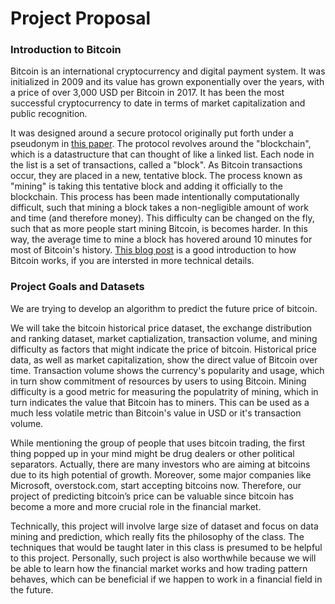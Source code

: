 # Project Proposal

### Introduction to Bitcoin

Bitcoin is an international cryptocurrency and digital payment system. It was initialized in 2009 and its value has grown exponentially over the years, with a price of over 3,000 USD per Bitcoin in 2017. It has been the most successful cryptocurrency to date in terms of market capitalization and public recognition.

It was designed around a secure protocol originally put forth under a pseudonym in [this paper](https://bitcoin.org/en/bitcoin-paper). The protocol revolves around the "blockchain", which is a datastructure that can thought of like a linked list. Each node in the list is a set of transactions, called a "block". As Bitcoin transactions occur, they are placed in a new, tentative block. The process known as "mining" is taking this tentative block and adding it officially to the blockchain. This process has been made intentionally computationally difficult, such that mining a block takes a non-negligible amount of work and time (and therefore money). This difficulty can be changed on the fly, such that as more people start mining Bitcoin, is becomes harder. In this way, the average time to mine a block has hovered around 10 minutes for most of Bitcoin's history. [This blog post]() is a good introduction to how Bitcoin works, if you are intersted in more technical details.

### Project Goals and Datasets
We are trying to develop an algorithm to predict the future price of bitcoin.

We will take the bitcoin historical price dataset, the exchange distribution and ranking dataset, market captialization, transaction volume, and mining difficulty as factors that might indicate the price of bitcoin. Historical price data, as well as market capitalization, show the direct value of Bitcoin over time. Transaction volume shows the currency's popularity and usage, which in turn show commitment of resources by users to using Bitcoin. Mining difficulty is a good metric for measuring the populatrity of mining, which in turn indicates the value that Bitcoin has to miners. This can be used as a much less volatile metric than Bitcoin's value in USD or it's transaction volume.

While mentioning the group of people that uses bitcoin trading, the first thing popped up in your mind might be drug dealers or other political separators. Actually, there are many investors who are aiming at bitcoins due to its high potential of growth. Moreover, some major companies like Microsoft, overstock.com, start accepting bitcoins now. Therefore, our project of predicting bitcoin’s price can be valuable since bitcoin has become a more and more crucial role in the financial market. 

Technically, this project will involve large size of dataset and focus on data mining and prediction, which really fits the philosophy of the class. The techniques that would be taught later in this class is presumed to be helpful to this project. Personally, such project is also worthwhile because we will be able to learn how the financial market works and how trading pattern behaves, which can be beneficial if we happen to work in a financial field in the future. 
